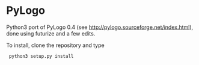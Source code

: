 # PyLogo
Python3 port of PyLogo 0.4 (see http://pylogo.sourceforge.net/index.html), done using futurize and a few edits.

To install, clone the repository and type 
```
 python3 setup.py install
```
